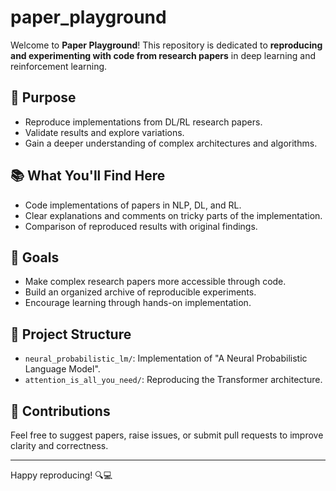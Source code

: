 # paper_playground

Welcome to **Paper Playground**! This repository is dedicated to **reproducing and experimenting with code from research papers** in deep learning and reinforcement learning.

## 🧠 **Purpose**
- Reproduce implementations from DL/RL research papers.  
- Validate results and explore variations.  
- Gain a deeper understanding of complex architectures and algorithms.

## 📚 **What You'll Find Here**
- Code implementations of papers in NLP, DL, and RL.  
- Clear explanations and comments on tricky parts of the implementation.  
- Comparison of reproduced results with original findings.

## 🚀 **Goals**
- Make complex research papers more accessible through code.  
- Build an organized archive of reproducible experiments.  
- Encourage learning through hands-on implementation.

## 📂 **Project Structure**
- `neural_probabilistic_lm/`: Implementation of "A Neural Probabilistic Language Model".  
- `attention_is_all_you_need/`: Reproducing the Transformer architecture.

## 🤝 **Contributions**
Feel free to suggest papers, raise issues, or submit pull requests to improve clarity and correctness.

---

Happy reproducing! 🔍💻  
